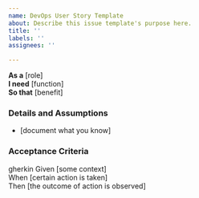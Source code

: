 ```yaml
---
name: DevOps User Story Template
about: Describe this issue template's purpose here.
title: ''
labels: ''
assignees: ''

---
```


**As a** [role]  
**I need** [function]  
**So that** [benefit]

### Details and Assumptions
* [document what you know]

### Acceptance Criteria
gherkin 
Given [some context]  
When [certain action is taken]  
Then [the outcome of action is observed]

